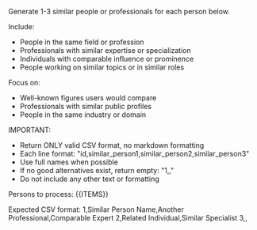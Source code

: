 Generate 1-3 similar people or professionals for each person below.

Include:
- People in the same field or profession
- Professionals with similar expertise or specialization
- Individuals with comparable influence or prominence
- People working on similar topics or in similar roles

Focus on:
- Well-known figures users would compare
- Professionals with similar public profiles
- People in the same industry or domain

IMPORTANT:
- Return ONLY valid CSV format, no markdown formatting
- Each line format: "id,similar_person1,similar_person2,similar_person3"
- Use full names when possible
- If no good alternatives exist, return empty: "1,,"
- Do not include any other text or formatting

Persons to process:
{{ITEMS}}

Expected CSV format:
1,Similar Person Name,Another Professional,Comparable Expert
2,Related Individual,Similar Specialist
3,,
